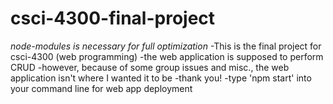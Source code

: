 # csci-4300-final-project
*node-modules is necessary for full optimization*
-This is the final project for csci-4300 (web programming)
-the web application is supposed to perform CRUD
-however, because of some group issues and misc., the web application isn't where I wanted it to be
-thank you!
-type 'npm start' into your command line for web app deployment
